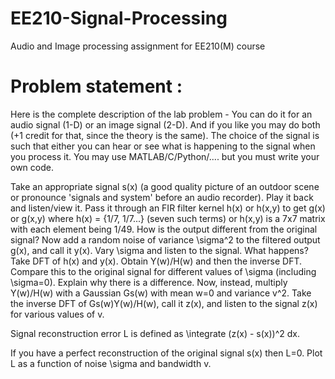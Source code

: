 # EE210-Signal-Processing
Audio and Image processing assignment for EE210(M) course

# Problem statement :
Here is the complete description of the lab problem - You can do it for an audio signal (1-D) or an image signal (2-D). And if you like you may do both (+1 credit for that, since the theory is the same). The choice of the signal is such that either you can hear or see what is happening to the signal when you process it. You may use MATLAB/C/Python/.... but you must write your own code.

Take an appropriate signal s(x) (a good quality picture of an outdoor scene or pronounce 'signals and system' before an audio recorder). Play it back and listen/view it. Pass it through an FIR filter kernel h(x) or h(x,y) to get g(x) or g(x,y) where h(x) = {1/7, 1/7...} (seven such terms) or h(x,y) is a 7x7 matrix with each element being 1/49. How is the output different from the original signal? Now add a random noise of variance \sigma^2 to the filtered output g(x), and call it y(x). Vary \sigma and listen to the signal. What happens? Take DFT of h(x) and y(x). Obtain Y(w)/H(w) and then the inverse DFT. Compare this to the original signal for different values of \sigma (including \sigma=0). Explain why there is a difference. Now, instead,  multiply Y(w)/H(w) with a Gaussian Gs(w) with mean w=0 and variance v^2. Take the inverse DFT of Gs(w)Y(w)/H(w), call it z(x), and listen to the signal z(x) for various values of v. 

Signal reconstruction error L is defined as \integrate (z(x) - s(x))^2 dx. 

If you have a perfect reconstruction of the original signal s(x) then L=0. Plot L as a function of noise \sigma and bandwidth v. 
